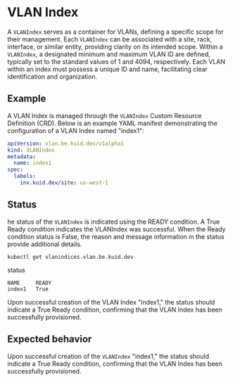 # VLAN Index

A `VLANIndex` serves as a container for VLANs, defining a specific scope for their management. Each `VLANIndex` can be associated with a site, rack, interface, or similar entity, providing clarity on its intended scope. Within a `VLANIndex`, a designated minimum and maximum VLAN ID are defined, typically set to the standard values of 1 and 4094, respectively. Each VLAN within an index must possess a unique ID and name, facilitating clear identification and organization. 

## Example

A VLAN Index is managed through the `VLANIndex` Custom Resource Definition (CRD). Below is an example YAML manifest demonstrating the configuration of a VLAN Index named "index1":

```yaml
apiVersion: vlan.be.kuid.dev/v1alpha1
kind: VLANIndex
metadata:
  name: index1
spec:
  labels:
    inv.kuid.dev/site: us-west-1 

```

## Status

he status of the `VLANIndex` is indicated using the READY condition. A True Ready condition indicates the VLANIndex was successful. When the Ready condition status is False, the reason and message information in the status provide additional details.

```
kubectl get vlanindices.vlan.be.kuid.dev 
```

status

```
NAME     READY
index1   True
```

Upon successful creation of the VLAN Index "index1," the status should indicate a True Ready condition, confirming that the VLAN Index has been successfully provisioned.

## Expected behavior

Upon successful creation of the `VLANIndex` "index1," the status should indicate a True Ready condition, confirming that the VLAN Index has been successfully provisioned.